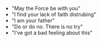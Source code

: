 - "May the Force be with you"
- "I find your lack of faith distrubing"
- "I am your father"
- "Do or do no. There is no try"
- "I've got a bad feeling about this"

